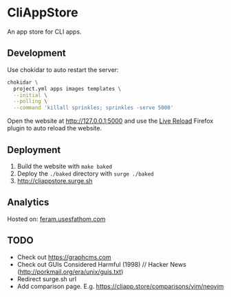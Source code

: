 # CliAppStore

An app store for CLI apps.


## Development

Use chokidar to auto restart the server:

```sh
chokidar \
  project.yml apps images templates \
  --initial \
  --polling \
  --command 'killall sprinkles; sprinkles -serve 5000'
```

Open the website at http://127.0.0.1:5000
and use the [Live Reload] Firefox plugin to auto reload the website.

[Live Reload]: https://github.com/blaise-io/live-reload


## Deployment

1. Build the website with `make baked`
1. Deploy the `./baked` directory with `surge ./baked`
1. http://cliappstore.surge.sh


## Analytics

Hosted on: [feram.usesfathom.com](https://feram.usesfathom.com)


## TODO

- Check out https://graphcms.com
- Check out GUIs Considered Harmful (1998) // Hacker News
  (http://porkmail.org/era/unix/guis.txt)
- Redirect surge.sh url
- Add comparison page.
    E.g. https://cliapp.store/comparisons/vim/neovim
